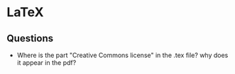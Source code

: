 # LaTeX

## Questions
* Where is the part "Creative Commons license" in the .tex file? why does it appear in the pdf?

